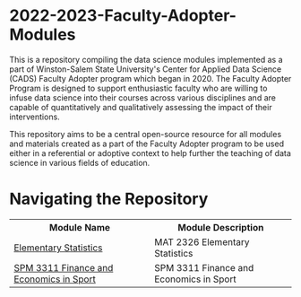 # 2022-2023-Faculty-Adopter-Modules
This is a repository compiling the data science modules implemented as a part of Winston-Salem State University's Center for Applied Data Science (CADS) Faculty Adopter program which began in 2020. The Faculty Adopter Program is designed to support enthusiastic faculty who are willing to infuse data science into their courses across various disciplines and are capable of quantitatively and qualitatively assessing the impact of their interventions.

This repository aims to be a central open-source resource for all modules and materials created as a part of the Faculty Adopter program to be used either in a referential or adoptive context to help further the teaching of data science in various fields of education.

# Navigating the Repository
<table>
  <tbody>
    <tr>
      <th>Module Name</th>
      <th>Module Description</th>
    </tr>
    <tr>
      <td><a href="https://github.com/CADS-WSSU/2022-2023-Faculty-Adopter-Modules/tree/main/MAT2326-Elementary-Statistics-Data-Science-Module">Elementary Statistics</a></td>
      <td>
        MAT 2326 Elementary Statistics
      </td>
    </tr>
    <tr>
      <td><a href="https://github.com/CADS-WSSU/2022-2023-Faculty-Adopter-Modules/tree/main/SPM3311-Finance-and-Economics-in-Sport-Data-Science-Module">SPM 3311 Finance and Economics in Sport</a></td>
      <td>
      SPM 3311 Finance and Economics in Sport
      </td>
    </tr>
  </tbody>
</table>
